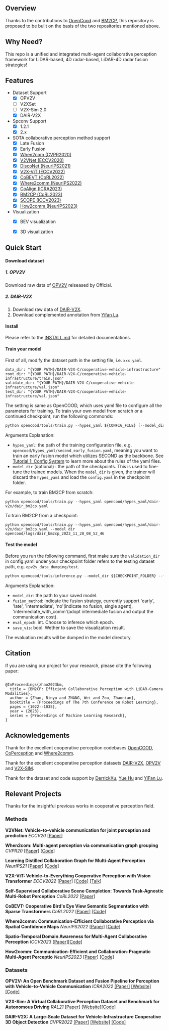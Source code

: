 
## Overview
Thanks to the contributions to [OpenCood](https://github.com/DerrickXuNu/OpenCOOD) and [BM2CP](https://github.com/byzhaoAI/BM2CP), this repository is proposed to be built on the basis of the two repositories mentioned above.

## Why Need?
This repo is a unified and integrated multi-agent collaborative perception framework for LiDAR-based, 4D radar-based, LiDAR-4D radar fusion strategies!


## Features

- Dataset Support
  - [x] OPV2V
  - [ ] V2XSet
  - [ ] V2X-Sim 2.0
  - [x] DAIR-V2X

- Spconv Support
  - [x] 1.2.1
  - [x] 2.x

- SOTA collaborative perception method support
    - [x] Late Fusion
    - [x] Early Fusion
    - [x] [When2com (CVPR2020)](https://arxiv.org/abs/2006.00176)
    - [x] [V2VNet (ECCV2020)](https://arxiv.org/abs/2008.07519)
    - [x] [DiscoNet (NeurIPS2021)](https://arxiv.org/abs/2111.00643)
    - [x] [V2X-ViT (ECCV2022)](https://arxiv.org/abs/2203.10638)
    - [x] [CoBEVT (CoRL2022)](https://arxiv.org/abs/2207.02202)
    - [x] [Where2comm (NeurIPS2022)](https://arxiv.org/abs/2209.12836)
    - [x] [CoAlign (ICRA2023)](https://arxiv.org/abs/2211.07214)
    - [x] [BM2CP (CoRL2023)](https://arxiv.org/abs/2310.14702)
    - [x] [SCOPE (ICCV2023)](https://arxiv.org/abs/2307.13929)
    - [x] [How2comm (NeurIPS2023)](https://openreview.net/pdf?id=Dbaxm9ujq6)

- Visualization
  - [x] BEV visualization
  - [x] 3D visualization


## Quick Start
#### Download dataset 
##### 1. OPV2V
Download raw data of [OPV2V](https://drive.google.com/drive/folders/1dkDeHlwOVbmgXcDazZvO6TFEZ6V_7WUu) relseased by Official.
##### 2. DAIR-V2X
1. Download raw data of [DAIR-V2X](https://thudair.baai.ac.cn/cooptest).
2. Download complemented annotation from [Yifan Lu](https://github.com/yifanlu0227/CoAlign).

#### Install
Please refer to the [INSTALL.md](./INSTALL.md) for detailed documentations. 


#### Train your model
First of all, modify the dataset path in the setting file, i.e. `xxx.yaml`.
```
data_dir: "{YOUR PATH}/DAIR-V2X-C/cooperative-vehicle-infrastructure"
root_dir: "{YOUR PATH}/DAIR-V2X-C/cooperative-vehicle-infrastructure/train.json"
validate_dir: "{YOUR PATH}/DAIR-V2X-C/cooperative-vehicle-infrastructure/val.json"
test_dir: "{YOUR PATH}/DAIR-V2X-C/cooperative-vehicle-infrastructure/val.json"
```

The setting is same as OpenCOOD, which uses yaml file to configure all the parameters for training. To train your own model from scratch or a continued checkpoint, run the following commonds:
```python
python opencood/tools/train.py --hypes_yaml ${CONFIG_FILE} [--model_dir  ${CHECKPOINT_FOLDER}]
```
Arguments Explanation:
- `hypes_yaml`: the path of the training configuration file, e.g. `opencood/hypes_yaml/second_early_fusion.yaml`, meaning you want to train
an early fusion model which utilizes SECOND as the backbone. See [Tutorial 1: Config System](https://opencood.readthedocs.io/en/latest/md_files/config_tutorial.html) to learn more about the rules of the yaml files.
- `model_dir` (optional) : the path of the checkpoints. This is used to fine-tune the trained models. When the `model_dir` is given, the trainer will discard the `hypes_yaml` and load the `config.yaml` in the checkpoint folder.

For example, to train BM2CP from scratch:
```
python opencood/tools/train.py --hypes_yaml opencood/hypes_yaml/dair-v2x/dair_bm2cp.yaml
```

To train BM2CP from a checkpoint:
```
python opencood/tools/train.py --hypes_yaml opencood/hypes_yaml/dair-v2x/dair_bm2cp.yaml --model_dir opencood/logs/dair_bm2cp_2023_11_28_08_52_46
```

#### Test the model
Before you run the following command, first make sure the `validation_dir` in config.yaml under your checkpoint folder
refers to the testing dataset path, e.g. `opv2v_data_dumping/test`.

```python
python opencood/tools/inference.py --model_dir ${CHECKPOINT_FOLDER} --fusion_method ${FUSION_STRATEGY} --eval_epoch ${epoch_number} --save_vis ${default False}
```
Arguments Explanation:
- `model_dir`: the path to your saved model.
- `fusion_method`: indicate the fusion strategy, currently support 'early', 'late', 'intermediate', 'no'(indicate no fusion, single agent), 'intermediate_with_comm'(adopt intermediate fusion and output the communication cost).
- `eval_epoch`: int. Choose to inferece which epoch.
- `save_vis`: bool. Wether to save the visualization result.

The evaluation results  will be dumped in the model directory.

## Citation
If you are using our project for your research, please cite the following paper:

```

@InProceedings{zhao2023bm,
  title = {BM2CP: Efficient Collaborative Perception with LiDAR-Camera Modalities},
  author = {Zhao, Binyu and ZHANG, Wei and Zou, Zhaonian},
  booktitle = {Proceedings of The 7th Conference on Robot Learning},
  pages = {1022--1035},
  year = {2023},
  series = {Proceedings of Machine Learning Research},
}
```

## Acknowledgements
Thank for the excellent cooperative perception codebases [OpenCOOD](https://github.com/DerrickXuNu/OpenCOOD), [CoPerception](https://github.com/coperception/coperception) and [Where2comm](https://github.com/MediaBrain-SJTU/Where2comm).

Thank for the excellent cooperative perception datasets [DAIR-V2X](https://thudair.baai.ac.cn/index), [OPV2V](https://mobility-lab.seas.ucla.edu/opv2v/) and [V2X-SIM](https://ai4ce.github.io/V2X-Sim/).

Thank for the dataset and code support by [DerrickXu](https://github.com/DerrickXuNu), [Yue Hu](https://github.com/MediaBrain-SJTU) and [YiFan Lu](https://github.com/yifanlu0227).

## Relevant Projects

Thanks for the insightful previous works in cooperative perception field.

### Methods

**V2VNet: Vehicle-to-vehicle communication for joint perception and prediction** 
*ECCV20* [[Paper]](https://arxiv.org/abs/2008.07519) 

**When2com: Multi-agent perception via communication graph grouping** 
*CVPR20* [[Paper]](https://arxiv.org/abs/2006.00176) [[Code]](https://arxiv.org/abs/2006.00176)

**Learning Distilled Collaboration Graph for Multi-Agent Perception** 
*NeurIPS21* [[Paper]](https://arxiv.org/abs/2111.00643) [[Code]](https://github.com/DerrickXuNu/OpenCOOD)

**V2X-ViT: Vehicle-to-Everything Cooperative Perception with Vision Transformer** *ECCV2022* [[Paper]](https://arxiv.org/abs/2203.10638) [[Code]](https://github.com/DerrickXuNu/v2x-vit) [[Talk]](https://course.zhidx.com/c/MmQ1YWUyMzM1M2I3YzVlZjE1NzM=)

**Self-Supervised Collaborative Scene Completion: Towards Task-Agnostic Multi-Robot Perception** 
*CoRL2022* [[Paper]](https://openreview.net/forum?id=hW0tcXOJas2)

**CoBEVT: Cooperative Bird's Eye View Semantic Segmentation with Sparse Transformers** *CoRL2022* [[Paper]](https://arxiv.org/abs/2207.02202) [[Code]](https://github.com/DerrickXuNu/CoBEVT)

**Where2comm: Communication-Efficient Collaborative Perception via Spatial Confidence Maps** *NeurIPS2022* [[Paper]](https://arxiv.org/abs/2209.12836) [[Code]](https://github.com/MediaBrain-SJTU/Where2comm)

**Spatio-Temporal Domain Awareness for Multi-Agent Collaborative Perception** *ICCV2023* [[Paper]](https://arxiv.org/abs/2307.13929)[[Code]](https://github.com/starfdu1418/SCOPE)

**How2comm: Communication-Efficient and Collaboration-Pragmatic Multi-Agent Perceptio** *NeurIPS2023* [[Paper]](https://openreview.net/pdf?id=Dbaxm9ujq6) [[Code]](https://github.com/ydk122024/How2comm)


### Datasets

**OPV2V: An Open Benchmark Dataset and Fusion Pipeline for Perception with Vehicle-to-Vehicle Communication** 
*ICRA2022* [[Paper]](https://arxiv.org/abs/2109.07644) [[Website]](https://mobility-lab.seas.ucla.edu/opv2v/) [[Code]](https://github.com/DerrickXuNu/OpenCOOD)

**V2X-Sim: A Virtual Collaborative Perception Dataset and Benchmark for Autonomous Driving** 
*RAL21* [[Paper]](https://arxiv.org/abs/2111.00643) [[Website]](https://ai4ce.github.io/V2X-Sim/)[[Code]](https://github.com/ai4ce/V2X-Sim)

**DAIR-V2X: A Large-Scale Dataset for Vehicle-Infrastructure Cooperative 3D Object Detection** *CVPR2022* [[Paper]](https://arxiv.org/abs/2204.05575) [[Website]](https://thudair.baai.ac.cn/index) [[Code]](https://github.com/AIR-THU/DAIR-V2X)

